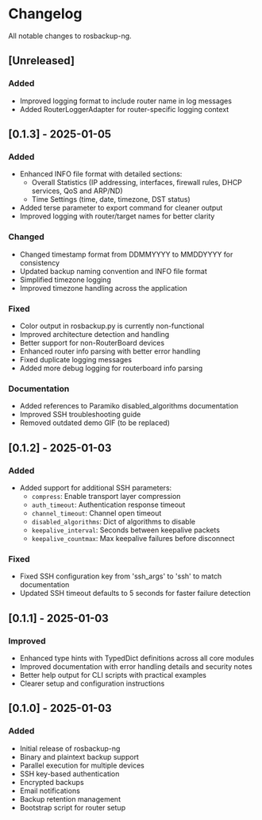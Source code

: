 # Changelog

All notable changes to rosbackup-ng.

## [Unreleased]

### Added
- Improved logging format to include router name in log messages
- Added RouterLoggerAdapter for router-specific logging context

## [0.1.3] - 2025-01-05

### Added
- Enhanced INFO file format with detailed sections:
  - Overall Statistics (IP addressing, interfaces, firewall rules, DHCP services, QoS and ARP/ND)
  - Time Settings (time, date, timezone, DST status)
- Added terse parameter to export command for cleaner output
- Improved logging with router/target names for better clarity

### Changed
- Changed timestamp format from DDMMYYYY to MMDDYYYY for consistency
- Updated backup naming convention and INFO file format
- Simplified timezone logging
- Improved timezone handling across the application

### Fixed
- Color output in rosbackup.py is currently non-functional
- Improved architecture detection and handling
- Better support for non-RouterBoard devices
- Enhanced router info parsing with better error handling
- Fixed duplicate logging messages
- Added more debug logging for routerboard info parsing

### Documentation
- Added references to Paramiko disabled_algorithms documentation
- Improved SSH troubleshooting guide
- Removed outdated demo GIF (to be replaced)

## [0.1.2] - 2025-01-03

### Added
- Added support for additional SSH parameters:
  - `compress`: Enable transport layer compression
  - `auth_timeout`: Authentication response timeout
  - `channel_timeout`: Channel open timeout
  - `disabled_algorithms`: Dict of algorithms to disable
  - `keepalive_interval`: Seconds between keepalive packets
  - `keepalive_countmax`: Max keepalive failures before disconnect

### Fixed
- Fixed SSH configuration key from 'ssh_args' to 'ssh' to match documentation
- Updated SSH timeout defaults to 5 seconds for faster failure detection

## [0.1.1] - 2025-01-03

### Improved
- Enhanced type hints with TypedDict definitions across all core modules
- Improved documentation with error handling details and security notes
- Better help output for CLI scripts with practical examples
- Clearer setup and configuration instructions

## [0.1.0] - 2025-01-03

### Added
- Initial release of rosbackup-ng
- Binary and plaintext backup support
- Parallel execution for multiple devices
- SSH key-based authentication
- Encrypted backups
- Email notifications
- Backup retention management
- Bootstrap script for router setup
